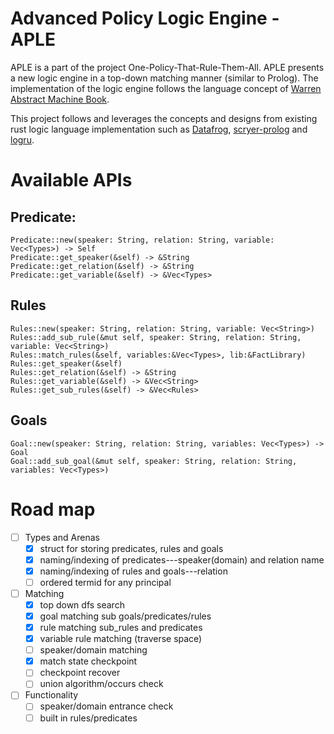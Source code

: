 # Advanced Policy Logic Engine - APLE
APLE is a part of the project One-Policy-That-Rule-Them-All. APLE presents a new logic engine in a top-down matching manner (similar to Prolog). The implementation of the logic engine follows the language concept of [Warren Abstract Machine Book](https://github.com/mthom/scryer-prolog/blob/master/wambook/wambook.pdf).

This project follows and leverages the concepts and designs from existing rust logic language implementation such as [Datafrog](https://github.com/rust-lang/datafrog), [scryer-prolog](https://github.com/mthom/scryer-prolog) and [logru](https://github.com/fatho/logru/tree/80fd3f34782a13029e8cf566907f8d34dfab8e58/src).

# Available APIs
## Predicate:
```
Predicate::new(speaker: String, relation: String, variable: Vec<Types>) -> Self
Predicate::get_speaker(&self) -> &String
Predicate::get_relation(&self) -> &String
Predicate::get_variable(&self) -> &Vec<Types>
```

## Rules
```
Rules::new(speaker: String, relation: String, variable: Vec<String>)
Rules::add_sub_rule(&mut self, speaker: String, relation: String, variable: Vec<String>)
Rules::match_rules(&self, variables:&Vec<Types>, lib:&FactLibrary)
Rules::get_speaker(&self)
Rules::get_relation(&self) -> &String
Rules::get_variable(&self) -> &Vec<String>
Rules::get_sub_rules(&self) -> &Vec<Rules>
```

## Goals
```
Goal::new(speaker: String, relation: String, variables: Vec<Types>) -> Goal
Goal::add_sub_goal(&mut self, speaker: String, relation: String, variables: Vec<Types>)

```

# Road map

- [ ] Types and Arenas
    - [x] struct for storing predicates, rules and goals
    - [x] naming/indexing of predicates---speaker(domain) and relation name
    - [x] naming/indexing of rules and goals---relation
    - [ ] ordered termid for any principal

- [ ] Matching
    - [x] top down dfs search
    - [x] goal matching sub goals/predicates/rules
    - [x] rule matching sub_rules and predicates
    - [x] variable rule matching (traverse space)
    - [ ] speaker/domain matching
    - [x] match state checkpoint 
    - [ ] checkpoint recover
    - [ ] union algorithm/occurs check

- [ ] Functionality
    - [ ] speaker/domain entrance check
    - [ ] built in rules/predicates
